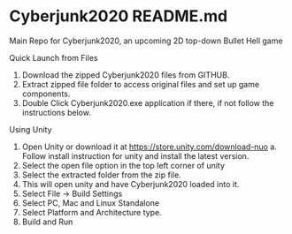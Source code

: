 # Cyberjunk2020 README.md
Main Repo for Cyberjunk2020, an upcoming 2D top-down Bullet Hell game

Quick Launch from Files
1. Download the zipped Cyberjunk2020 files from GITHUB.
2. Extract zipped file folder to access original files and set up game components.
3. Double Click Cyberjunk2020.exe application if there, if not follow the instructions below.

Using Unity
1. Open Unity or download it at https://store.unity.com/download-nuo
a. Follow install instruction for unity and install the latest version.
2. Select the open file option in the top left corner of unity
3. Select the extracted folder from the zip file.
4. This will open unity and have Cyberjunk2020 loaded into it.
5. Select File -> Build Settings
6. Select PC, Mac and Linux Standalone
7. Select Platform and Architecture type.
8. Build and Run
